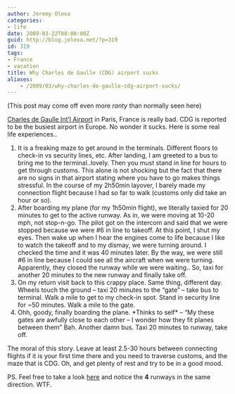 ```yaml
---
author: Jeremy Olexa
categories:
- life
date: 2009-03-22T00:00:00Z
guid: http://blog.jolexa.net/?p=319
id: 319
tags:
- France
- vacation
title: Why Charles de Gaulle (CDG) airport sucks
aliases:
    - /2009/03/why-charles-de-gaulle-cdg-airport-sucks/
---
```


(This post may come off even more *ranty* than normally seen here)

[Charles de Gaulle Int&#8217;l Airport][1] in Paris, France is really bad. CDG is reported to be the busiest airport in Europe. No wonder it sucks. Here is some real life experiences..

  1. It is a freaking maze to get around in the terminals. Different floors to check-in vs security lines, etc. After landing, I am greeted to a bus to bring me to the terminal..lovely. Then you must stand in line for hours to get through customs. This alone is not shocking but the fact that there are no signs in that airport stating where you have to go makes things stressful. In the course of my 2h50min layover, I barely made my connection flight because I had so far to walk (customs only did take an hour or so).
  2. After boarding my plane (for my 1h50min flight), we literally taxied for 20 minutes to get to the active runway. As in, we were moving at 10-20 mph, not stop-n-go. The pilot got on the intercom and said that we were stopped because we were #6 in line to takeoff. At this point, I shut my eyes. Then wake up when I hear the engines come to life because I like to watch the takeoff and to my dismay, we were turning around. I checked the time and it was 40 minutes later. By the way, we were still #6 in line because I could see all the aircraft when we were turning. Apparently, they closed the runway while we were waiting.. So, taxi for another 20 minutes to the new runway and finally take off.
  3. On my return visit back to this crappy place. Same thing, different day. Wheels touch the ground &#8211; taxi 20 minutes to the &#8220;gate&#8221; &#8211; take bus to terminal. Walk a mile to get to my check-in spot. Stand in security line for ~50 minutes. Walk a mile to the gate.
  4. Ohh, goody, finally boarding the plane. \*Thinks to self\* &#8211; &#8220;My these gates are awfully close to each other &#8211; I wonder how they fit planes between them&#8221; Bah. Another damn bus. Taxi 20 minutes to runway, take off.

The moral of this story. Leave at least 2.5-30 hours between connecting flights if it is your first time there and you need to traverse customs, and the maze that is CDG. Oh, and get plenty of rest and try to be in a good mood.

PS. Feel free to take a look [here][2] and notice the **4** runways in the same direction. WTF.

 [1]: http://en.wikipedia.org/wiki/Charles_de_Gaulle_International_Airport
 [2]: http://en.wikipedia.org/wiki/File:Charlesdegaulleairportaerial.jpg